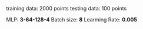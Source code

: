 training data: 2000 points 
testing data:  100  points

MLP: **3-64-128-4**
Batch size: **8**
Learming Rate: **0.005**
